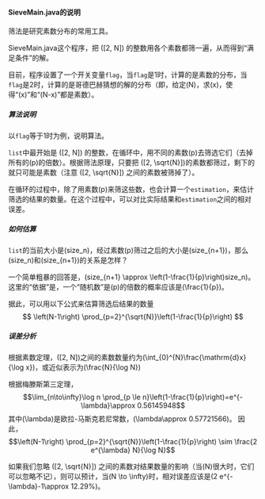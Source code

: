 #### SieveMain.java的说明

筛法是研究素数分布的常用工具。

SieveMain.java这个程序，把 \([2, N]\) 的整数用各个素数都筛一遍，从而得到“满足条件”的解。

目前，程序设置了一个开关变量<code>flag</code>，当<code>flag</code>是1时，计算的是素数的分布，当<code>flag</code>是2时，计算的是哥德巴赫猜想的解的分布（即，给定\(N\)，求\(x\)，使得“\(x\)”和“\(N-x\)”都是素数）。

##### 算法说明

以<code>flag</code>等于1时为例，说明算法。

<code>list</code>中最开始是 \([2, N]\) 的整数，在循环中，用不同的素数\(p\)去筛选它们（去掉所有的\(p\)的倍数）。根据筛法原理，只要把 \([2, \sqrt{N}]\)的素数都筛过，剩下的就只可能是素数（注意 \([2, \sqrt{N}]\) 之间的素数被筛掉了）。

在循环的过程中，除了用素数\(p\)来筛这些数，也会计算一个<code>estimation</code>，来估计筛选的结果的数量。在这个过程中，可以对比实际结果和<code>estimation</code>之间的相对误差。


##### 如何估算

<code>list</code>的当前大小是\(size_n\)，经过素数\(p\)筛过之后的大小是\(size_{n+1}\)，那么\(size_n\)和\(size_{n+1}\)的关系是怎样？

一个简单粗暴的回答是，\(size_{n+1} \approx \left(1-\frac{1}{p}\right)size_n\)。这里的“依据”是，一个“随机数”是\(p\)的倍数的概率应该是\(\frac{1}{p}\)。

据此，可以用以下公式来估算筛选后结果的数量 $$ \left(N-1\right) \prod_{p=2}^{\sqrt{N}}\left(1-\frac{1}{p}\right) $$


##### 误差分析

根据素数定理，\([2, N]\)之间的素数数量约为\(\int_{0}^{N}\frac{\mathrm{d}x}{\log x}\)，或近似表示为\(\frac{N}{\log N}\)

根据梅滕斯第三定理，$$\lim_{n\to\infty}\log n \prod_{p \le n}\left(1-\frac{1}{p}\right)=e^{-\lambda}\approx 0.56145948$$ 其中\(\lambda\)是欧拉-马斯克若尼常数，\(\lambda\approx 0.57721566\)。
因此，$$\left(N-1\right) \prod_{p=2}^{\sqrt{N}}\left(1-\frac{1}{p}\right) \sim \frac{2 e^{\lambda} N}{\log N}$$

如果我们忽略 \([2, \sqrt{N}]\) 之间的素数对结果数量的影响（当\(N\)很大时，它们可以忽略不记），则可以预计，当\(N \to \infty\)时，相对误差应该是\(2 e^{-\lambda}-1\approx 12.29\%\)。

